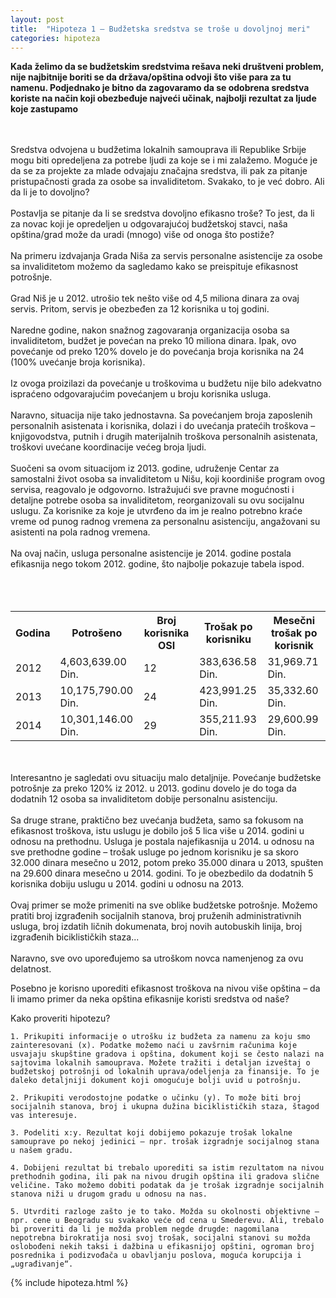 ```yaml
---
layout: post
title:  "Hipoteza 1 – Budžetska sredstva se troše u dovoljnoj meri"
categories: hipoteza
---
```

<div class="justify">
<b>Kada želimo da se budžetskim sredstvima rešava neki društveni problem, nije najbitnije boriti se da država/opština odvoji što više para za tu namenu. Podjednako je bitno da zagovaramo da se odobrena sredstva koriste na način koji obezbeđuje najveći učinak, najbolji rezultat za ljude koje zastupamo</b>

<br/><br/>
Sredstva odvojena u budžetima lokalnih samouprava ili Republike Srbije mogu biti opredeljena za potrebe ljudi za koje se i mi zalažemo. Moguće je da se za projekte za mlade odvajaju značajna sredstva, ili pak za pitanje pristupačnosti grada za osobe sa invaliditetom. Svakako, to je već dobro. Ali da li je to dovoljno? 
<br/><br/>
Postavlja se pitanje da li se sredstva dovoljno efikasno troše? To jest, da li za novac koji je opredeljen u odgovarajućoj budžetskoj stavci, naša opština/grad može da uradi (mnogo) više od onoga što postiže? 
<br/><br/>
Na primeru izdvajanja Grada Niša za servis personalne asistencije za osobe sa invaliditetom možemo da sagledamo kako se preispituje efikasnost potrošnje.
<br/><br/>
Grad Niš  je u 2012. utrošio tek nešto više od 4,5 miliona dinara za ovaj servis. Pritom, servis je obezbeđen za 12 korisnika u toj godini. 
<br/><br/>
Naredne godine, nakon snažnog zagovaranja organizacija osoba sa invaliditetom, budžet je povećan na preko 10 miliona dinara. Ipak, ovo povećanje od preko 120% dovelo je do povećanja broja korisnika na 24 (100% uvećanje broja korisnika). 
<br/><br/>
Iz ovoga proizilazi da povećanje u troškovima u budžetu nije bilo adekvatno ispraćeno odgovarajućim povećanjem u broju korisnika usluga.
<br/><br/>
Naravno, situacija nije tako jednostavna. Sa povećanjem broja zaposlenih personalnih asistenata i korisnika, dolazi i do uvećanja pratećih troškova –knjigovodstva, putnih i drugih materijalnih troškova personalnih asistenata, troškovi uvećane koordinacije većeg broja ljudi. 
<br/><br/>
Suočeni sa ovom situacijom iz 2013. godine, udruženje Centar za samostalni život osoba sa invaliditetom u Nišu, koji koordiniše program ovog servisa, reagovalo je odgovorno. Istražujući sve pravne mogućnosti i detaljne potrebe osoba sa invaliditetom, reorganizovali su ovu socijalnu uslugu. Za korisnike za koje je utvrđeno da im je realno potrebno kraće vreme od punog radnog vremena za personalnu asistenciju, angažovani su asistenti na pola radnog vremena. 
<br/><br/>
Na ovaj način, usluga personalne asistencije je 2014. godine postala efikasnija nego tokom 2012. godine, što najbolje pokazuje tabela ispod.
<br/><br/><br/><br/>
<table>
	<tr>
		<th> Godina</th>
		<th> Potrošeno</th>
		<th> Broj korisnika OSI</th>
		<th> Trošak po korisniku</th>
		<th> Mesečni trošak po korisnik</th>
	</tr>
	<tr>
		<td>2012</td>
		<td>4,603,639.00 Din.</td>
		<td>12</td>
		<td>383,636.58 Din.</td>
		<td>31,969.71 Din.</td>
	</tr>
	<tr>
		<td>2013</td>
		<td>10,175,790.00 Din.</td>
		<td>24</td>
		<td>423,991.25 Din.</td>
		<td>35,332.60 Din.</td>
	</tr>
	<tr>
		<td>2014</td>
		<td>10,301,146.00 Din.</td>
		<td>29</td>
		<td>355,211.93 Din.</td>
		<td>29,600.99 Din.</td>
	</tr>
</table>

<br/><br/>
Interesantno je sagledati ovu situaciju malo detaljnije. Povećanje budžetske potrošnje za preko 120% iz 2012. u 2013. godinu dovelo je do toga da dodatnih 12 osoba sa invaliditetom dobije personalnu asistenciju. 
<br/><br/>
Sa druge strane, praktično bez uvećanja budžeta, samo sa fokusom na efikasnost troškova, istu uslugu je dobilo još 5 lica više u 2014. godini u odnosu na prethodnu. 
Usluga je postala najefikasnija u 2014. u odnosu na sve prethodne godine – trošak usluge po jednom korisniku je sa skoro 32.000 dinara mesečno u 2012, potom preko 35.000 dinara u 2013, spušten na 29.600 dinara mesečno u 2014. godini. To je obezbedilo da dodatnih 5 korisnika dobiju uslugu u 2014. godini u odnosu na 2013.
<br/><br/>
Ovaj primer se može primeniti na sve oblike budžetske potrošnje. Možemo pratiti broj izgrađenih socijalnih stanova, broj pruženih administrativnih usluga, broj izdatih ličnih dokumenata, broj novih autobuskih linija, broj izgrađenih biciklističkih staza...
<br/><br/>
Naravno, sve ovo upoređujemo sa utroškom novca namenjenog za ovu delatnost.<br/></div>
Posebno je korisno uporediti efikasnost troškova na nivou više opština – da li imamo primer da neka opština efikasnije koristi sredstva od naše? 

Kako proveriti hipotezu?


	1. Prikupiti informacije o utrošku iz budžeta za namenu za koju smo zainteresovani (x). Podatke možemo naći u zavšrnim računima koje usvajaju skupštine gradova i opština, dokument koji se često nalazi na sajtovima lokalnih samouprava. Možete tražiti i detaljan izveštaj o budžetskoj potrošnji od lokalnih uprava/odeljenja za finansije. To je daleko detaljniji dokument koji omogućuje bolji uvid u potrošnju.

	2. Prikupiti verodostojne podatke o učinku (y). To može biti broj socijalnih stanova, broj i ukupna dužina biciklističkih staza, štagod vas interesuje.
	
	3. Podeliti x:y. Rezultat koji dobijemo pokazuje trošak lokalne samouprave po nekoj jedinici – npr. trošak izgradnje socijalnog stana u našem gradu.
	
	4. Dobijeni rezultat bi trebalo uporediti sa istim rezultatom na nivou prethodnih godina, ili pak na nivou drugih opština ili gradova slične veličine. Tako možemo dobiti podatak da je trošak izgradnje socijalnih stanova niži u drugom gradu u odnosu na nas.
	
	5. Utvrditi razloge zašto je to tako. Možda su okolnosti objektivne – npr. cene u Beogradu su svakako veće od cena u Smederevu. Ali, trebalo bi proveriti da li je možda problem negde drugde: nagomilana nepotrebna birokratija nosi svoj trošak, socijalni stanovi su možda oslobođeni nekih taksi i dažbina u efikasnijoj opštini, ogroman broj posrednika i podizvođača u obavljanju poslova, moguća korupcija i „ugrađivanje“.






{% include hipoteza.html %}